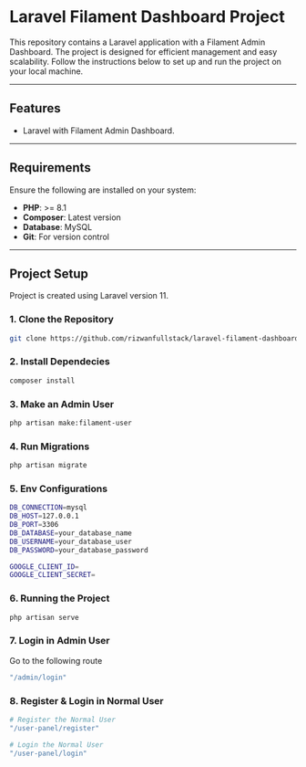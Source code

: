 # Laravel Filament Dashboard Project

This repository contains a Laravel application with a Filament Admin Dashboard. The project is designed for efficient management and easy scalability. Follow the instructions below to set up and run the project on your local machine.

---

## **Features**
- Laravel with Filament Admin Dashboard.

---

## **Requirements**
Ensure the following are installed on your system:
- **PHP**: >= 8.1
- **Composer**: Latest version
- **Database**: MySQL
- **Git**: For version control

---

## **Project Setup**
Project is created using Laravel version 11.
### 1. Clone the Repository
```bash
git clone https://github.com/rizwanfullstack/laravel-filament-dashboard
```
### 2. Install Dependecies
```bash
composer install
```
### 3. Make an Admin User
```bash
php artisan make:filament-user
```

### 4. Run Migrations
```bash
php artisan migrate
```

### 5. Env Configurations
```bash
DB_CONNECTION=mysql
DB_HOST=127.0.0.1
DB_PORT=3306
DB_DATABASE=your_database_name
DB_USERNAME=your_database_user
DB_PASSWORD=your_database_password

GOOGLE_CLIENT_ID=
GOOGLE_CLIENT_SECRET=
```
### 6. Running the Project
```bash
php artisan serve
```

### 7. Login in Admin User
Go to the following route
```bash
"/admin/login"
```
### 8. Register & Login in Normal User
```bash
# Register the Normal User
"/user-panel/register"

# Login the Normal User
"/user-panel/login"
```